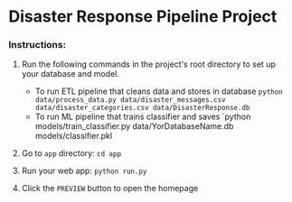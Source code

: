 # Disaster Response Pipeline Project

### Instructions:
1. Run the following commands in the project's root directory to set up your database and model.

    - To run ETL pipeline that cleans data and stores in database
        `python data/process_data.py data/disaster_messages.csv data/disaster_categories.csv data/DisasterResponse.db`
    - To run ML pipeline that trains classifier and saves
        `python models/train_classifier.py data/YorDatabaseName.db models/classifier.pkl

2. Go to `app` directory: `cd app`

3. Run your web app: `python run.py`

4. Click the `PREVIEW` button to open the homepage
